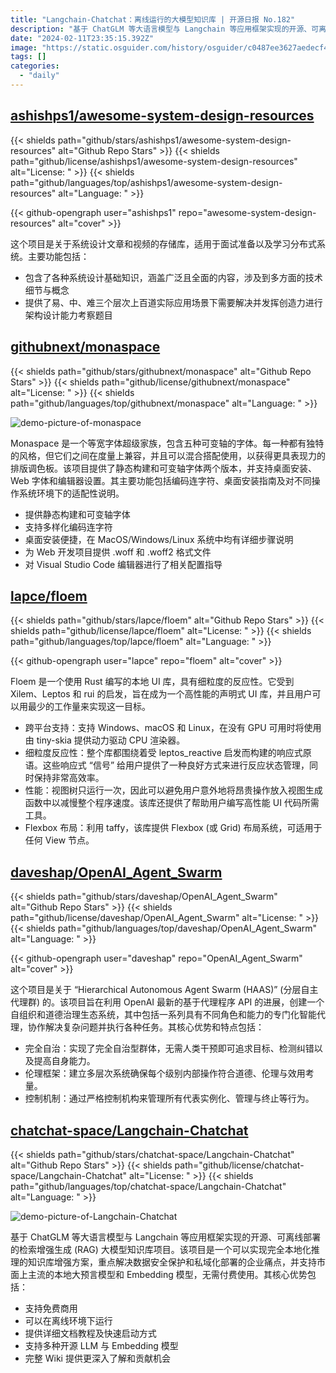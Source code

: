 ```yaml
---
title: "Langchain-Chatchat：离线运行的大模型知识库 | 开源日报 No.182"
description: "基于 ChatGLM 等大语言模型与 Langchain 等应用框架实现的开源、可离线部署的检索增强生成 (RAG) 大模型知识库项目。该项目是一个可以实现完全本地化推理的知识库增强方案，重点解决数据安全保护和私域化部署的企业痛点，并支持市面上主流的本地大预言模型和 Embedding 模型，无需付费使用。"
date: "2024-02-11T23:35:15.392Z"
image: "https://static.osguider.com/history/osguider/c0487ee3627aedecf4a7791d64308f79.png"
tags: []
categories:
  - "daily"
---
```


## [ashishps1/awesome-system-design-resources](https://github.com/ashishps1/awesome-system-design-resources)

{{< shields path="github/stars/ashishps1/awesome-system-design-resources" alt="Github Repo Stars" >}} {{< shields path="github/license/ashishps1/awesome-system-design-resources" alt="License: " >}} {{< shields path="github/languages/top/ashishps1/awesome-system-design-resources" alt="Language: " >}}

{{< github-opengraph user="ashishps1" repo="awesome-system-design-resources" alt="cover" >}}

这个项目是关于系统设计文章和视频的存储库，适用于面试准备以及学习分布式系统。主要功能包括：

- 包含了各种系统设计基础知识，涵盖广泛且全面的内容，涉及到多方面的技术细节与概念
- 提供了易、中、难三个层次上百道实际应用场景下需要解决并发挥创造力进行架构设计能力考察题目
  
## [githubnext/monaspace](https://github.com/githubnext/monaspace)

{{< shields path="github/stars/githubnext/monaspace" alt="Github Repo Stars" >}} {{< shields path="github/license/githubnext/monaspace" alt="License: " >}} {{< shields path="github/languages/top/githubnext/monaspace" alt="Language: " >}}

![demo-picture-of-monaspace](https://static.osguider.com/history/osguider/4f202ce1acec17de1af32652dd992955.png)

Monaspace 是一个等宽字体超级家族，包含五种可变轴的字体。每一种都有独特的风格，但它们之间在度量上兼容，并且可以混合搭配使用，以获得更具表现力的排版调色板。该项目提供了静态构建和可变轴字体两个版本，并支持桌面安装、Web 字体和编辑器设置。其主要功能包括编码连字符、桌面安装指南及对不同操作系统环境下的适配性说明。

- 提供静态构建和可变轴字体
- 支持多样化编码连字符
- 桌面安装便捷，在 MacOS/Windows/Linux 系统中均有详细步骤说明
- 为 Web 开发项目提供 .woff 和 .woff2 格式文件
- 对 Visual Studio Code 编辑器进行了相关配置指导
  
## [lapce/floem](https://github.com/lapce/floem)

{{< shields path="github/stars/lapce/floem" alt="Github Repo Stars" >}} {{< shields path="github/license/lapce/floem" alt="License: " >}} {{< shields path="github/languages/top/lapce/floem" alt="Language: " >}}

{{< github-opengraph user="lapce" repo="floem" alt="cover" >}}

Floem 是一个使用 Rust 编写的本地 UI 库，具有细粒度的反应性。它受到 Xilem、Leptos 和 rui 的启发，旨在成为一个高性能的声明式 UI 库，并且用户可以用最少的工作量来实现这一目标。

- 跨平台支持：支持 Windows、macOS 和 Linux，在没有 GPU 可用时将使用由 tiny-skia 提供动力驱动 CPU 渲染器。
- 细粒度反应性：整个库都围绕着受 leptos_reactive 启发而构建的响应式原语。这些响应式 “信号” 给用户提供了一种良好方式来进行反应状态管理，同时保持非常高效率。
- 性能：视图树只运行一次，因此可以避免用户意外地将昂贵操作放入视图生成函数中以减慢整个程序速度。该库还提供了帮助用户编写高性能 UI 代码所需工具。
- Flexbox 布局：利用 taffy，该库提供 Flexbox (或 Grid) 布局系统，可适用于任何 View 节点。
  
## [daveshap/OpenAI_Agent_Swarm](https://github.com/daveshap/OpenAI_Agent_Swarm)

{{< shields path="github/stars/daveshap/OpenAI_Agent_Swarm" alt="Github Repo Stars" >}} {{< shields path="github/license/daveshap/OpenAI_Agent_Swarm" alt="License: " >}} {{< shields path="github/languages/top/daveshap/OpenAI_Agent_Swarm" alt="Language: " >}}

{{< github-opengraph user="daveshap" repo="OpenAI_Agent_Swarm" alt="cover" >}}

这个项目是关于 “Hierarchical Autonomous Agent Swarm (HAAS)” (分层自主代理群) 的。该项目旨在利用 OpenAI 最新的基于代理程序 API 的进展，创建一个自组织和道德治理生态系统，其中包括一系列具有不同角色和能力的专门化智能代理，协作解决复杂问题并执行各种任务。其核心优势和特点包括：

- 完全自治：实现了完全自治型群体，无需人类干预即可追求目标、检测纠错以及提高自身能力。
- 伦理框架：建立多层次系统确保每个级别内部操作符合道德、伦理与效用考量。
- 控制机制：通过严格控制机构来管理所有代表实例化、管理与终止等行为。
  
## [chatchat-space/Langchain-Chatchat](https://github.com/chatchat-space/Langchain-Chatchat)

{{< shields path="github/stars/chatchat-space/Langchain-Chatchat" alt="Github Repo Stars" >}} {{< shields path="github/license/chatchat-space/Langchain-Chatchat" alt="License: " >}} {{< shields path="github/languages/top/chatchat-space/Langchain-Chatchat" alt="Language: " >}}

![demo-picture-of-Langchain-Chatchat](https://static.osguider.com/history/osguider/0dd4abd5cbd2a9b12c0a9e27b6cf1fa3.png)

基于 ChatGLM 等大语言模型与 Langchain 等应用框架实现的开源、可离线部署的检索增强生成 (RAG) 大模型知识库项目。该项目是一个可以实现完全本地化推理的知识库增强方案，重点解决数据安全保护和私域化部署的企业痛点，并支持市面上主流的本地大预言模型和 Embedding 模型，无需付费使用。其核心优势包括：

- 支持免费商用
- 可以在离线环境下运行
- 提供详细文档教程及快速启动方式
- 支持多种开源 LLM 与 Embedding 模型
- 完整 Wiki 提供更深入了解和贡献机会
  
